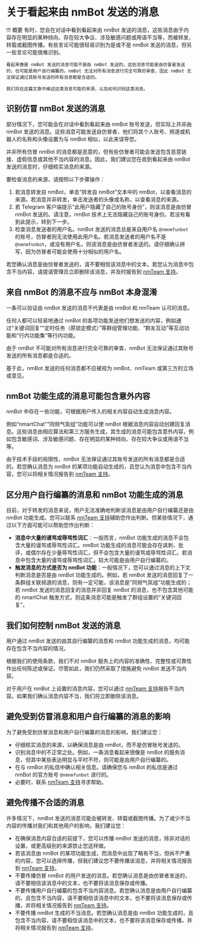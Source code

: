 # 关于看起来由 nmBot 发送的消息

!!! 概要
    有时，您会在对话中看到看起来由 nmBot 发送的消息，这些消息由于内容存在明显的某种倾向、存在较大争议、涉及敏感问题或用语不当等，而被转发、转载或截图传播。有些言论可能很轻易识别为是或不是 nmBot 发送的消息，但另一些言论可能很难识别。
    
    看起来像是 nmBot 发送的消息可能不是由 nmBot 发送的。这些消息可能是由仿冒者发送的，也可能是用户自行编纂的。nmBot 无法对所有消息进行完全可靠的审查，因此 nmBot 无法保证通过其账号发送的所有消息都是合适的。

    我们将在这篇文章中阐述这类消息可能的来源，以及如何识别这类消息。

## 识别仿冒 nmBot 发送的消息
部分情况下，您可能会在对话中看到看起来由 nmBot 账号发送，但实际上并非由 nmBot 发送的消息。这些消息可能发送自仿冒者，他们将其个人账号、频道或机器人的名称和头像设置为与 nmBot 相似，以此来误导您。

并非所有仿冒 nmBot 的消息都是恶意的，但有些仿冒者可能会发送包含恶意链接、虚假信息或其他不当内容的消息。因此，我们建议您在收到看起来由 nmBot 发送的消息时，仔细核实消息的来源。

要检查消息的来源，请按照以下步骤操作：

1. 若消息转发自 nmBot，单击“转发自 nmBot”文本中的 nmBot，以查看消息的来源。若消息并非转发，单击发送者的头像或名称，以查看消息的来源。
2. 若 Telegram 客户端提示“此用户隐藏了自己的账号身份”，则该消息是由仿冒 nmBot 发送的。请注意，nmBot 技术上无法隐藏自己的账号身份。若没有看到此提示，转到下一步。
3. 检查消息发送者的用户名。nmBot 发送的消息总是来自用户名 `@nmnmfunbot` 的账号，仿冒者则无法使用此用户名。若消息发送者的用户名不是 `@nmnmfunbot`，或没有用户名，则该消息是由仿冒者发送的。请仔细确认拼写，因为仿冒者可能会使用十分相似的用户名。

若您确认消息是由仿冒者发送的，请不要相信该消息中的文本。若您认为消息中包含不当内容，请提请管理员立即删除该消息，并及时报告到 [nmTeam 支持](../support.md)。

## 来自 nmBot 的消息不应与 nmBot 本身混淆
一条可以验证由 nmBot 发送的消息不代表是由 nmBot 和 nmTeam 认可的消息。

任何人都可以轻易地通过 nmBot 的各项功能发送他们想发送的内容，例如通过“关键词回复”“定时任务（原锁定模式）”等群组管理功能、“群友互动”等互动功能和“行内功能集”等行内功能。

由于 nmBot 不可能对所有消息进行完全可靠的审查，nmBot 无法保证通过其账号发送的所有消息都是合适的。

基于此，nmBot 发送的任何消息都不应被视为 nmBot、nmTeam 或第三方的立场或意见。

## nmBot 功能生成的消息可能包含意外内容
nmBot 中存在一些功能，可根据用户传入的相关内容自动生成消息内容。

例如“nmartChat”“同频气氛组”功能可以使 nmBot 根据消息内容自动创建回复消息。这些消息由相应算法和第三方服务生成，其生成的消息可能包含意外内容，例如包含敏感词、涉及敏感问题、存在明显的某种倾向、存在较大争议或用语不当等。

由于技术手段的局限性，nmBot 无法保证通过其账号发送的所有消息都是合适的。若您确认消息为 nmBot 的某项功能自动生成的，且您认为消息中包含不当内容，您可以将相关情况报告到 [nmTeam 支持](../support.md)。

## 区分用户自行编纂的消息和 nmBot 功能生成的消息
目前，对于转发的消息来说，用户无法准确地判断该消息是由用户自行编纂还是由 nmBot 功能生成。您可以联系 [nmTeam 支持](../support.md)辅助您作出判断。但某些情况下，通过以下方面可能可以帮助您作出判断：

- **消息中大量的谩骂或辱骂性词汇**：一般而言，nmBot 功能生成的消息不会包含大量的谩骂或辱骂性词汇。nmBot 功能生成的消息可能会存在讽刺、批评，或偶尔存在少量辱骂性词汇，但不会包含大量的谩骂或辱骂性词汇。若消息中包含大量的谩骂或辱骂性词汇，较大可能是由用户自行编纂的。
- **触发消息的方式是否为 nmBot 功能**：一般情况下，您可以通过消息的上下文判断消息是否是由 nmBot 功能生成的。例如，若 nmBot 发送的消息回复了一条群组关联频道的消息，则有一定可能，该消息是“同频气氛组”功能生成的；若 nmBot 发送的消息回复的消息并非回复 nmBot 的消息，也不包含其他可能的 nmartChat 触发方式，则这条消息可能是触发了群组设置的“关键词回复”。

## 我们如何控制 nmBot 发送的消息
用户通过 nmBot 发送的由其自行编纂的消息和 nmBot 功能生成的消息，均可能存在包含不当内容的情况。

根据我们的使用条款，我们不对 nmBot 服务上的内容的准确性、完整性或可靠性作出任何陈述或保证。尽管如此，我们仍然采取了措施避免 nmBot 发送不当内容。

对于用户在 nmBot 上设置的消息内容，您可以通过 [nmTeam 支持](../support.md)报告不当内容。如果我们确认消息内容不当，我们将立即删除该消息。

## 避免受到仿冒消息和用户自行编纂的消息的影响
为了避免受到仿冒消息和用户自行编纂的消息的影响，我们建议您：

- 仔细核实消息的来源，以确保消息是由 nmBot，而不是仿冒账号发送的。
- 识别消息中的不正常之处。例如，一条消息看起来很像是 nmBot 的服务消息，但其中某些表达明显与平时不符，则可能是由用户自行编纂的。
- 在与 nmBot 的私信中确认相关信息。请确保您与 nmBot 的私信是通过 nmBot 的官方账号 `@nmnmfunbot` 进行的。
- 必要时，联系 [nmTeam 支持](../support.md)寻求帮助。

## 避免传播不合适的消息
许多情况下，nmBot 发送的消息可能会被转发、转载或截图传播。为了减少不当内容的传播对我们和其他用户的影响，我们建议您：

- 在确保消息内容合适的前提下，您可以传播 nmBot 发送的消息，除非对话的设置，或更高级别的来源禁止您这样做。
- 若该消息由 nmBot 的某项功能生成，而消息中出现了略有不当，但尚不严重的内容，您可以选择传播，但我们建议您不要传播该消息，并将相关情况报告到 [nmTeam 支持](../support.md)。
- 不要传播仿冒 nmBot 的用户发送的消息。若您确认消息是由仿冒者发送的，请不要相信该消息中的文本，也不要将该消息保存或传播。
- 不要传播用户自行编纂的包含不当内容消息。若您确认消息是由用户自行编纂的，且包含不当内容，请不要相信该消息中的文本，也不要将该消息保存或传播，并将相关情况报告到 [nmTeam 支持](../support.md)。
- 不要传播 nmBot 生成的不当消息。若您确认消息是由 nmBot 功能生成的，且包含不当内容，请不要相信该消息中的文本，也不要将该消息保存或传播，并将相关情况报告到 [nmTeam 支持](../support.md)。